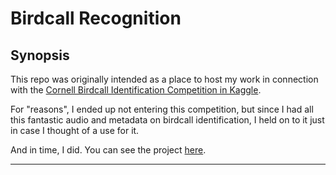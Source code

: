# Birdcall Recognition

## Synopsis

This repo was originally intended as a place to host my work in connection with the [Cornell Birdcall Identification Competition in Kaggle](https://www.kaggle.com/c/birdsong-recognition).

For "reasons", I ended up not entering this competition, but since I had all this fantastic audio and metadata on birdcall  identification, I held on to it just in case I thought of a use for it.

And in time, I did. You can see the project [here](https://github.com/BigBangData/BirdcallTimer).

---
